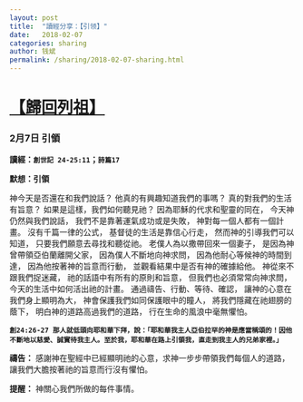```yaml
---
layout: post
title:  "讀經分享：【引领】"
date:   2018-02-07
categories: sharing
author: 钱斌
permalink: /sharing/2018-02-07-sharing.html
---
```


[【歸回列祖】](/daily/2018-02-07-daily.html)
===========


### 2月7日 引領

**讀經：`創世記 24-25:11`；`詩篇17`**

**默想：引領**

神今天是否還在和我們說話？
他真的有興趣知道我們的事嗎？
真的對我們的生活有旨意？
如果是這樣，我們如何聽見祂？
因為耶穌的代求和聖靈的同在，
今天神仍然與我們說話，
我們不是靠著運氣成功或是失敗，
神對每一個人都有一個計畫。
沒有千篇一律的公式，
基督徒的生活是靠信心行走，
然而神的引導我們可以知道，
只要我們願意去尋找和聽從祂。
老僕人為以撒帶回來一個妻子，
是因為神曾帶領亞伯蘭離開父家，
因為僕人不斷地向神求問，
因為他耐心等候神的時間到達，
因為他按著神的旨意而行動，
並觀看結果中是否有神的確據給他。
神從來不跟我們捉迷藏，
祂的話語中有所有的原則和旨意，
但我們也必須常常向神求問，
今天的生活中如何活出祂的計畫。
通過禱告、行動、等待、確認，
讓神的心意在我們身上顯明為大，
神會保護我們如同保護眼中的瞳人，
將我們隱藏在祂翅膀的蔭下，
明白神的道路高過我們的道路，
行在生命的風浪中毫無懼怕。

**`創24:26-27 那人就低頭向耶和華下拜，說：「耶和華我主人亞伯拉罕的神是應當稱頌的！因他不斷地以慈愛、誠實待我主人。至於我，耶和華在路上引領我，直走到我主人的兄弟家裡。」`**

**禱告：**
感謝神在聖經中已經顯明祂的心意，求神一步步帶領我們每個人的道路，讓我們大膽按著祂的旨意而行沒有懼怕。

**提醒：**
神關心我們所做的每件事情。
